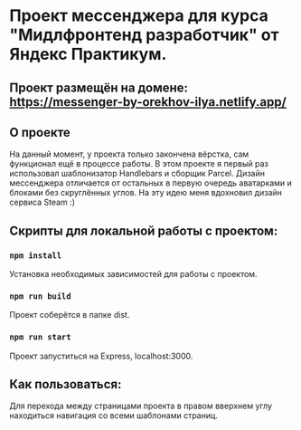 # Проект мессенджера для курса "Мидлфронтенд разработчик" от Яндекс Практикум.

## Проект размещён на домене: https://messenger-by-orekhov-ilya.netlify.app/

## О проекте
На данный момент, у проекта только закончена вёрстка, сам функционал ещё в процессе работы. В этом проекте я первый раз использовал шаблонизатор Handlebars и сборщик Parcel. Дизайн мессенджера отличается от остальных в первую очередь аватарками и блоками без скруглённых углов. На эту идею меня вдохновил дизайн сервиса Steam :)

## Скрипты для локальной работы с проектом:

### `npm install`
Установка необходимых зависимостей для работы с проектом.

### `npm run build`
Проект соберётся в папке dist.

### `npm run start`
Проект запуститься на Express, localhost:3000.



## Как пользоваться:
Для перехода между страницами проекта в правом вверхнем углу находиться навигация со всеми шаблонами страниц.
